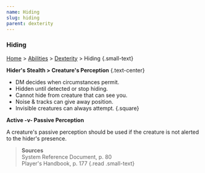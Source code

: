 ```yaml
---
name: Hiding
slug: hiding
parent: dexterity
---
```

### Hiding
[Home](dm-operations-center) > [Abilities](abilities) > [Dexterity](dexterity) > Hiding {.small-text}

**Hider's Stealth > Creature's Perception** {.text-center}

- DM decides when circumstances permit.
- Hidden until detected or stop hiding.
- Cannot hide from creature that can see you.
- Noise & tracks can give away position.
- Invisible creatures can always attempt.
{.square}

**Active -v- Passive Perception**

A creature's passive perception should be used if the creature is not alerted to the hider's presence.

> **Sources** <br/>
> System Reference Document, p. 80<br/>
> Player's Handbook, p. 177
{.read .small-text}
